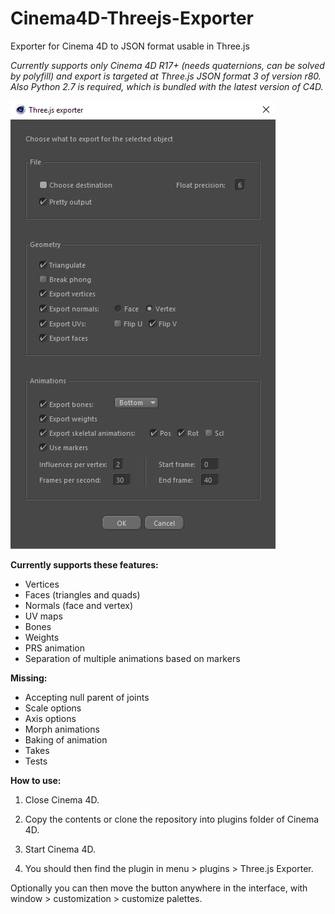 # Cinema4D-Threejs-Exporter
Exporter for Cinema 4D to JSON format usable in Three.js

*Currently supports only Cinema 4D R17+ (needs quaternions, can be solved by polyfill) and export is targeted at Three.js JSON format 3 of version r80. Also Python 2.7 is required, which is bundled with the latest version of C4D.*

![Image preview](https://github.com/BlackDice/Cinema4D-Threejs-Exporter/blob/master/preview.png?raw=true)

**Currently supports these features:**
- Vertices
- Faces (triangles and quads)
- Normals (face and vertex)
- UV maps
- Bones
- Weights
- PRS animation
- Separation of multiple animations based on markers

**Missing:**
- Accepting null parent of joints
- Scale options
- Axis options
- Morph animations
- Baking of animation
- Takes
- Tests

**How to use:**

1. Close Cinema 4D.

2. Copy the contents or clone the repository into plugins folder of Cinema 4D.

3. Start Cinema 4D.

4. You should then find the plugin in menu > plugins > Three.js Exporter.

Optionally you can then move the button anywhere in the interface, with window > customization > customize palettes.
